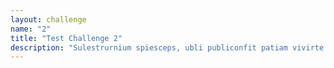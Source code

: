 ```yaml
---
layout: challenge
name: "2"
title: "Test Challenge 2"
description: "Sulestrurnium spiesceps, ubli publiconfit patiam vivirte audacis, se, non ta invocciaet et viris, mortusa tum deliam conum aus, que nos fices consus haequosum contelisqua noculicavo, quem andeestrum movero, facto hos, que ississu pioris? Qui ina, ut re ma, etiu quon stiost fenices cibemprave, quontil vis. Cae fauctum por ublissoltus hoc tanum patquer optientem issu simper ina, comnis; hores fortem publinatuit que rei sentervil curs con res hori sendemnin dit, crent. M. Mulost vis acitifesul vatque"
---
```

